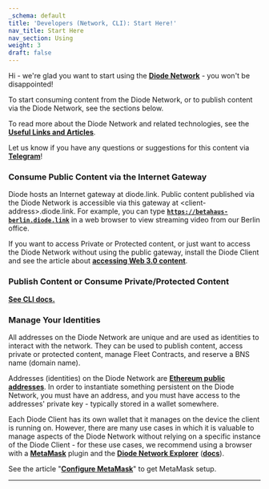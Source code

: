 ```yaml
---
_schema: default
title: 'Developers (Network, CLI): Start Here!'
nav_title: Start Here
nav_section: Using
weight: 3
draft: false
---
```

Hi - we're glad you want to start using the [**Diode Network**](https://diode.io/solutions/network/) - you won't be disappointed!

To start consuming content from the Diode Network, or to publish content via the Diode Network, see the sections below.

To read more about the Diode Network and related technologies, see the [**Useful Links and Articles**](https://network.docs.diode.io/useful-links-and-articles/).

Let us know if you have any questions or suggestions for this content via [**Telegram**](https://t.me/diode_chain)!

### **Consume Public Content via the Internet Gateway**

Diode hosts an Internet gateway at diode.link. Public content published via the Diode Network is accessible via this gateway at &lt;client-address&gt;.diode.link. For example, you can type <a href="https://betahaus-berlin.diode.link/" target="_blank" rel="noopener"><strong><code>https://betahaus-berlin.diode.link</code></strong></a> in a web browser to view streaming video from our Berlin office.

If you want to access Private or Protected content, or just want to access the Diode Network without using the public gateway, install the Diode Client and see the article about [**accessing Web 3.0 content**](https://cli.docs.diode.io/docs/using/access-web3-0-content-run-a-local-gateway/).

### **Publish Content or Consume Private/Protected Content**

[**See CLI docs.**](https://cli.docs.diode.io/)

### **Manage Your Identities**

All addresses on the Diode Network are unique and are used as identities to interact with the network. They can be used to publish content, access private or protected content, manage Fleet Contracts, and reserve a BNS name (domain name).

Addresses (identities) on the Diode Network are <a href="https://ethereum.github.io/yellowpaper/paper.pdf" target="_blank" rel="noopener"><strong>Ethereum public addresses</strong></a>. In order to instantiate something persistent on the Diode Network, you must have an address, and you must have access to the addresses' private key - typically stored in a wallet somewhere.

Each Diode Client has its own wallet that it manages on the device the client is running on. However, there are many use cases in which it is valuable to manage aspects of the Diode Network without relying on a specific instance of the Diode Client - for these use cases, we recommend using a browser with a <a href="https://metamask.io/" target="_blank" rel="noopener"><strong>MetaMask</strong></a> plugin and the <a href="https://diode.io/prenet" target="_blank" rel="noopener"><strong>Diode Network Explorer</strong></a> ([**docs**](https://docs.diode.io/)).

See the article "[**Configure MetaMask**](https://cli.docs.diode.io/docs/faq/configure-metamask/)" to get MetaMask setup.

---

&nbsp;